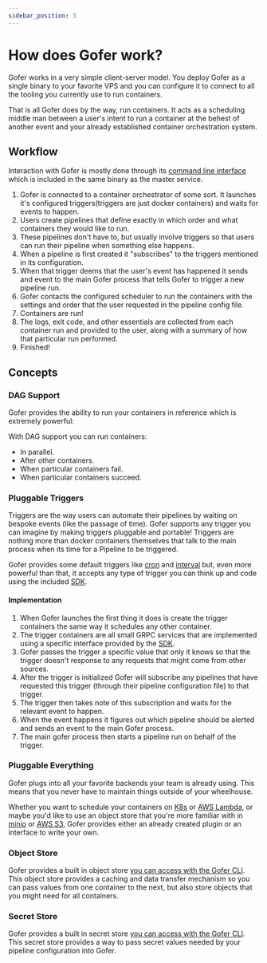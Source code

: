 ```yaml
---
sidebar_position: 3
---
```


# How does Gofer work?

Gofer works in a very simple client-server model. You deploy Gofer as a single binary to your favorite VPS and you can configure it to connect to all the tooling you currently use to run containers.

That is all Gofer does by the way, run containers. It acts as a scheduling middle man between a user's intent to run a container at the behest of another event and your already established container orchestration system.

## Workflow

Interaction with Gofer is mostly done through its [command line interface](cli/gofer) which is included in the same binary as the master service.

1. Gofer is connected to a container orchestrator of some sort. It launches it's configured triggers(triggers are just docker containers) and waits for events to happen.
2. Users create pipelines that define exactly in which order and what containers they would like to run.
3. These pipelines don't have to, but usually involve triggers so that users can run their pipeline when something else happens.
4. When a pipeline is first created it "subscribes" to the triggers mentioned in its configuration.
5. When that trigger deems that the user's event has happened it sends and event to the main Gofer process that tells Gofer to trigger a new pipeline run.
6. Gofer contacts the configured scheduler to run the containers with the settings and order that the user requested in the pipeline config file.
7. Containers are run!
8. The logs, exit code, and other essentials are collected from each container run and provided to the user, along with a summary of how that particular run performed.
9. Finished!

## Concepts

### DAG Support

Gofer provides the ability to run your containers in reference which is extremely powerful:

With DAG support you can run containers:

- In parallel.
- After other containers.
- When particular containers fail.
- When particular containers succeed.

### Pluggable Triggers

Triggers are the way users can automate their pipelines by waiting on bespoke events (like the passage of time). Gofer supports any trigger you can imagine by making triggers pluggable and portable! Triggers are nothing more than docker containers themselves that talk to the main process when its time for a Pipeline to be triggered.

Gofer provides some default triggers like [cron](triggers/cron/overview) and [interval](triggers/interval/overview) but, even more powerful than that, it accepts any type of trigger you can think up and code using the included [SDK](https://pkg.go.dev/github.com/clintjedwards/gofer/sdk).

#### Implementation

1. When Gofer launches the first thing it does is create the trigger containers the same way it schedules any other container.
2. The trigger containers are all small GRPC services that are implemented using a specific interface provided by the [SDK](https://pkg.go.dev/github.com/clintjedwards/gofer/sdk).
3. Gofer passes the trigger a specific value that only it knows so that the trigger doesn't response to any requests that might come from other sources.
4. After the trigger is initialized Gofer will subscribe any pipelines that have requested this trigger (through their pipeline configuration file) to that trigger.
5. The trigger then takes note of this subscription and waits for the relevant event to happen.
6. When the event happens it figures out which pipeline should be alerted and sends an event to the main Gofer process.
7. The main gofer process then starts a pipeline run on behalf of the trigger.

### Pluggable Everything

Gofer plugs into all your favorite backends your team is already using. This means that you never have to maintain things outside of your wheelhouse.

Whether you want to schedule your containers on [K8s](https://kubernetes.io/) or [AWS Lambda](https://aws.amazon.com/lambda/), or maybe you'd like to use an object store that you're more familiar with in [minio](https://min.io/) or [AWS S3](https://aws.amazon.com/s3/), Gofer provides either an already created plugin or an interface to write your own.

### Object Store

Gofer provides a built in object store [you can access with the Gofer CLI](cli/gofer_pipeline_store). This object store provides a caching and data transfer mechanism so you can pass values from one container to the next, but also store objects that you might need for all containers.

### Secret Store

Gofer provides a built in secret store [you can access with the Gofer CLI](cli/gofer_pipeline_secret). This secret store provides a way to pass secret values needed by your pipeline configuration into Gofer.
